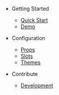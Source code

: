 - Getting Started
  - [Quick Start](quickstart)
  - [Demo](demo)

- Configuration
  - [Props](props)
  - [Slots](slots)
  - [Themes](themes)

- Contribute
  - [Development](development)
